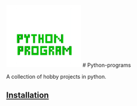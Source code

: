  <img src="./img/icon.png" width="200">
# Python-programs   

A collection of hobby projects in python.
## [Installation](https://github.com/AndreasTNT/Python-programs/wiki/Installation)



